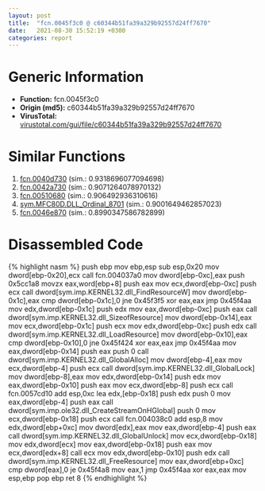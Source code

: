 ```yaml
---
layout: post
title:  "fcn.0045f3c0 @ c60344b51fa39a329b92557d24ff7670"
date:   2021-08-30 15:52:19 +0300
categories: report
---
```


# Generic Information
- **Function:** fcn.0045f3c0
- **Origin (md5):** c60344b51fa39a329b92557d24ff7670
- **VirusTotal:** [virustotal.com/gui/file/c60344b51fa39a329b92557d24ff7670][virustotal_ref]



# Similar Functions

1. [fcn.0040d730][similar_1_ref] (sim.: 0.9318696077094698)
2. [fcn.0042a730][similar_2_ref] (sim.: 0.9071264078970132)
3. [fcn.00510680][similar_3_ref] (sim.: 0.906492936310616)
4. [sym.MFC80D.DLL\_Ordinal\_8701][similar_4_ref] (sim.: 0.9001649462857023)
5. [fcn.0046e870][similar_5_ref] (sim.: 0.8990347586782899)


# Disassembled Code

{% highlight nasm %}
push ebp
mov ebp,esp
sub esp,0x20
mov dword[ebp-0x20],ecx
call fcn.004037a0
mov dword[ebp-0xc],eax
push 0x5cc1a8
movzx eax,word[ebp+8]
push eax
mov ecx,dword[ebp-0xc]
push ecx
call dword[sym.imp.KERNEL32.dll_FindResourceW]
mov dword[ebp-0x1c],eax
cmp dword[ebp-0x1c],0
jne 0x45f3f5
xor eax,eax
jmp 0x45f4aa
mov edx,dword[ebp-0x1c]
push edx
mov eax,dword[ebp-0xc]
push eax
call dword[sym.imp.KERNEL32.dll_SizeofResource]
mov dword[ebp-0x14],eax
mov ecx,dword[ebp-0x1c]
push ecx
mov edx,dword[ebp-0xc]
push edx
call dword[sym.imp.KERNEL32.dll_LoadResource]
mov dword[ebp-0x10],eax
cmp dword[ebp-0x10],0
jne 0x45f424
xor eax,eax
jmp 0x45f4aa
mov eax,dword[ebp-0x14]
push eax
push 0
call dword[sym.imp.KERNEL32.dll_GlobalAlloc]
mov dword[ebp-4],eax
mov ecx,dword[ebp-4]
push ecx
call dword[sym.imp.KERNEL32.dll_GlobalLock]
mov dword[ebp-8],eax
mov edx,dword[ebp-0x14]
push edx
mov eax,dword[ebp-0x10]
push eax
mov ecx,dword[ebp-8]
push ecx
call fcn.0057cd10
add esp,0xc
lea edx,[ebp-0x18]
push edx
push 0
mov eax,dword[ebp-4]
push eax
call dword[sym.imp.ole32.dll_CreateStreamOnHGlobal]
push 0
mov ecx,dword[ebp-0x18]
push ecx
call fcn.004038c0
add esp,8
mov edx,dword[ebp+0xc]
mov dword[edx],eax
mov eax,dword[ebp-4]
push eax
call dword[sym.imp.KERNEL32.dll_GlobalUnlock]
mov ecx,dword[ebp-0x18]
mov edx,dword[ecx]
mov eax,dword[ebp-0x18]
push eax
mov ecx,dword[edx+8]
call ecx
mov edx,dword[ebp-0x10]
push edx
call dword[sym.imp.KERNEL32.dll_FreeResource]
mov eax,dword[ebp+0xc]
cmp dword[eax],0
je 0x45f4a8
mov eax,1
jmp 0x45f4aa
xor eax,eax
mov esp,ebp
pop ebp
ret 8
{% endhighlight %}


[similar_1_ref]: /report/fcn.0040d730@c60344b51fa39a329b92557d24ff7670
[similar_2_ref]: /report/fcn.0042a730@279a61b1e76da49531f1f16fd1102a2d
[similar_3_ref]: /report/fcn.00510680@c60344b51fa39a329b92557d24ff7670
[similar_4_ref]: /report/sym.MFC80D.DLL_Ordinal_8701@ebea46c6b17785efc2ebcb24ad99656c
[similar_5_ref]: /report/fcn.0046e870@c60344b51fa39a329b92557d24ff7670
[virustotal_ref]: https://www.virustotal.com/gui/file/c60344b51fa39a329b92557d24ff7670